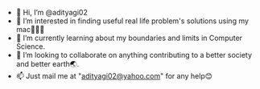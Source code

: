 - 👋 Hi, I’m @adityagi02
- 👀 I’m interested in finding useful real life problem's solutions using my mac👨🏻‍💻
- 🌱 I’m currently learning about my boundaries and limits in Computer Science.
- 💞️ I’m looking to collaborate on anything contributing to a better society and better earth🌏.
- 📫 Just mail me at "adityagi02@yahoo.com" for any help😊

<!---
adityagi02/adityagi02 is a ✨ special ✨ repository because its `README.md` (this file) appears on your GitHub profile.
You can click the Preview link to take a look at your changes.
--->
